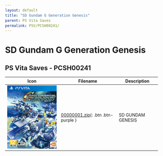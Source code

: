 ```yaml
---
layout: default
title: "SD Gundam G Generation Genesis"
parent: PS Vita Saves
permalink: PSV/PCSH00241/
---
```

# SD Gundam G Generation Genesis

## PS Vita Saves - PCSH00241

| Icon | Filename | Description |
|------|----------|-------------|
| ![SD Gundam G Generation Genesis](icon0.png) | [00000001.zip](00000001.zip){: .btn .btn-purple } | SD GUNDAM GENESIS   |
